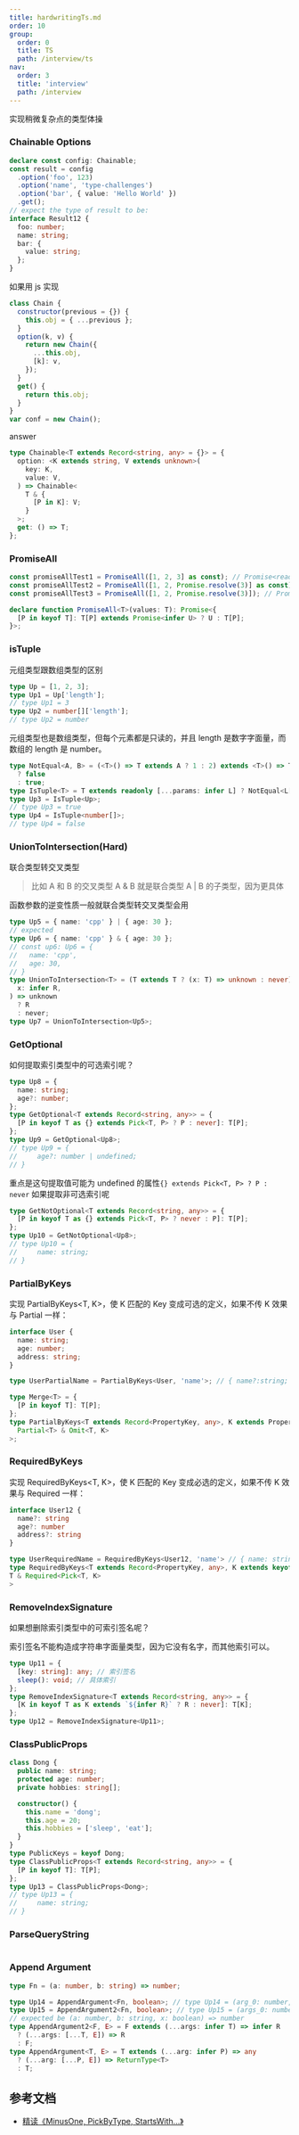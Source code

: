 ```yaml
---
title: hardwritingTs.md
order: 10
group:
  order: 0
  title: TS
  path: /interview/ts
nav:
  order: 3
  title: 'interview'
  path: /interview
---
```


实现稍微复杂点的类型体操

### Chainable Options

```ts
declare const config: Chainable;
const result = config
  .option('foo', 123)
  .option('name', 'type-challenges')
  .option('bar', { value: 'Hello World' })
  .get();
// expect the type of result to be:
interface Result12 {
  foo: number;
  name: string;
  bar: {
    value: string;
  };
}
```

如果用 js 实现

```js
class Chain {
  constructor(previous = {}) {
    this.obj = { ...previous };
  }
  option(k, v) {
    return new Chain({
      ...this.obj,
      [k]: v,
    });
  }
  get() {
    return this.obj;
  }
}
var conf = new Chain();
```

answer

```ts
type Chainable<T extends Record<string, any> = {}> = {
  option: <K extends string, V extends unknown>(
    key: K,
    value: V,
  ) => Chainable<
    T & {
      [P in K]: V;
    }
  >;
  get: () => T;
};
```

### PromiseAll

```ts
const promiseAllTest1 = PromiseAll([1, 2, 3] as const); // Promise<readonly [1, 2, 3]>
const promiseAllTest2 = PromiseAll([1, 2, Promise.resolve(3)] as const); // Promise<readonly [1, 2, number]>
const promiseAllTest3 = PromiseAll([1, 2, Promise.resolve(3)]); // Promise<(number | Promise<number>)[]>

declare function PromiseAll<T>(values: T): Promise<{
  [P in keyof T]: T[P] extends Promise<infer U> ? U : T[P];
}>;
```

### isTuple

元组类型跟数组类型的区别

```ts
type Up = [1, 2, 3];
type Up1 = Up['length'];
// type Up1 = 3
type Up2 = number[]['length'];
// type Up2 = number
```

元组类型也是数组类型，但每个元素都是只读的，并且 length 是数字字面量，而数组的 length 是 number。

```ts
type NotEqual<A, B> = (<T>() => T extends A ? 1 : 2) extends <T>() => T extends B ? 1 : 2
  ? false
  : true;
type IsTuple<T> = T extends readonly [...params: infer L] ? NotEqual<L['length'], number> : false;
type Up3 = IsTuple<Up>;
// type Up3 = true
type Up4 = IsTuple<number[]>;
// type Up4 = false
```

### UnionToIntersection(Hard)

联合类型转交叉类型

> 比如 A 和 B 的交叉类型 A & B 就是联合类型 A | B 的子类型，因为更具体

函数参数的逆变性质一般就联合类型转交叉类型会用

```ts
type Up5 = { name: 'cpp' } | { age: 30 };
// expected
type Up6 = { name: 'cpp' } & { age: 30 };
// const up6: Up6 = {
//   name: 'cpp',
//   age: 30,
// }
type UnionToIntersection<T> = (T extends T ? (x: T) => unknown : never) extends (
  x: infer R,
) => unknown
  ? R
  : never;
type Up7 = UnionToIntersection<Up5>;
```

### GetOptional

如何提取索引类型中的可选索引呢？

```ts
type Up8 = {
  name: string;
  age?: number;
};
type GetOptional<T extends Record<string, any>> = {
  [P in keyof T as {} extends Pick<T, P> ? P : never]: T[P];
};
type Up9 = GetOptional<Up8>;
// type Up9 = {
//     age?: number | undefined;
// }
```

重点是这句提取值可能为 undefined 的属性`{} extends Pick<T, P> ? P : never` 如果提取非可选索引呢

```ts
type GetNotOptional<T extends Record<string, any>> = {
  [P in keyof T as {} extends Pick<T, P> ? never : P]: T[P];
};
type Up10 = GetNotOptional<Up8>;
// type Up10 = {
//     name: string;
// }
```

### PartialByKeys

实现 PartialByKeys<T, K>，使 K 匹配的 Key 变成可选的定义，如果不传 K 效果与 Partial<T> 一样：

```ts
interface User {
  name: string;
  age: number;
  address: string;
}

type UserPartialName = PartialByKeys<User, 'name'>; // { name?:string; age:number; address:string }

type Merge<T> = {
  [P in keyof T]: T[P];
};
type PartialByKeys<T extends Record<PropertyKey, any>, K extends PropertyKey = keyof T> = Merge<
  Partial<T> & Omit<T, K>
>;
```

### RequiredByKeys

实现 RequiredByKeys<T, K>，使 K 匹配的 Key 变成必选的定义，如果不传 K 效果与 Required<T> 一样：

```ts
interface User12 {
  name?: string
  age?: number
  address?: string
}

type UserRequiredName = RequiredByKeys<User12, 'name'> // { name: string; age?: number; address?: string }
type RequiredByKeys<T extends Record<PropertyKey, any>, K extends keyof T> = Merge<
T & Required<Pick<T, K>
>
```

### RemoveIndexSignature

如果想删除索引类型中的可索引签名呢？

索引签名不能构造成字符串字面量类型，因为它没有名字，而其他索引可以。

```ts
type Up11 = {
  [key: string]: any; // 索引签名
  sleep(): void; // 具体索引
};
type RemoveIndexSignature<T extends Record<string, any>> = {
  [K in keyof T as K extends `${infer R}` ? R : never]: T[K];
};
type Up12 = RemoveIndexSignature<Up11>;
```

### ClassPublicProps

```ts
class Dong {
  public name: string;
  protected age: number;
  private hobbies: string[];

  constructor() {
    this.name = 'dong';
    this.age = 20;
    this.hobbies = ['sleep', 'eat'];
  }
}
type PublicKeys = keyof Dong;
type ClassPublicProps<T extends Record<string, any>> = {
  [P in keyof T]: T[P];
};
type Up13 = ClassPublicProps<Dong>;
// type Up13 = {
//     name: string;
// }
```

### ParseQueryString

```ts

```

### Append Argument

```ts
type Fn = (a: number, b: string) => number;

type Up14 = AppendArgument<Fn, boolean>; // type Up14 = (arg_0: number, arg_1: string, arg_2: boolean) => number
type Up15 = AppendArgument2<Fn, boolean>; // type Up15 = (args_0: number, args_1: string, args_2: boolean) => number
// expected be (a: number, b: string, x: boolean) => number
type AppendArgument2<F, E> = F extends (...args: infer T) => infer R
  ? (...args: [...T, E]) => R
  : F;
type AppendArgument<T, E> = T extends (...arg: infer P) => any
  ? (...arg: [...P, E]) => ReturnType<T>
  : T;
```

## 参考文档

- [精读《MinusOne, PickByType, StartsWith...》](https://mp.weixin.qq.com/s/eV6V92Q2olfFXiPXZY4vbw)
